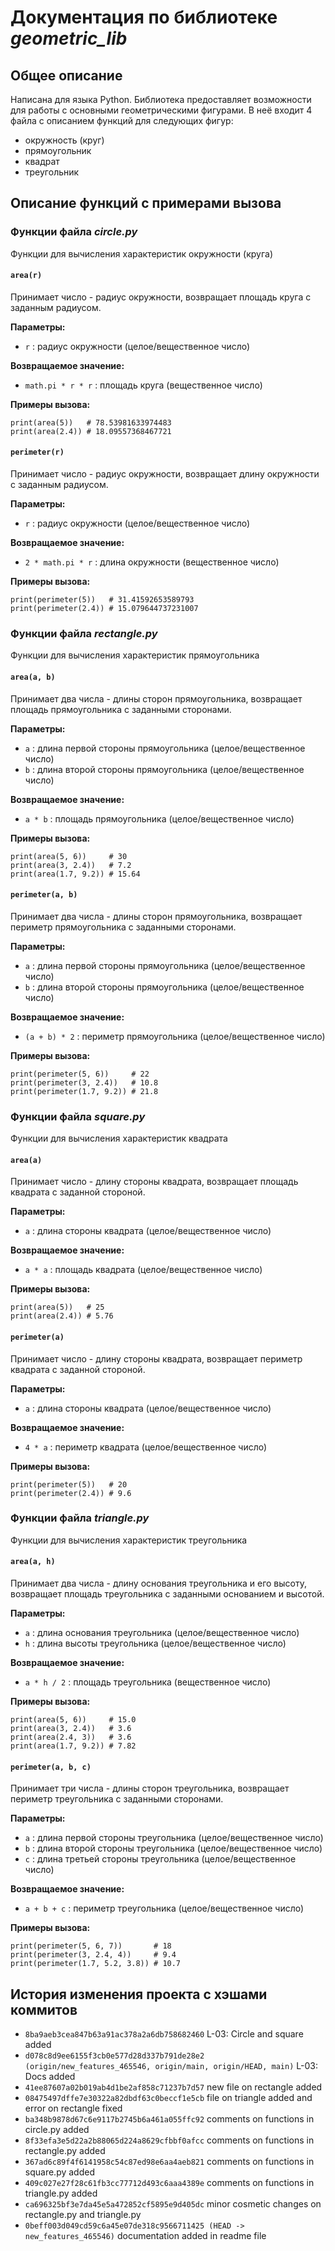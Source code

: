# **Документация по библиотеке _geometric_lib_**
## **Общее описание**
Написана для языка Python. 
Библиотека предоставляет возможности для работы с основными геометрическими фигурами. 
В неё входит 4 файла с описанием функций для следующих фигур:
- окружность (круг)
- прямоугольник
- квадрат
- треугольник
## **Описание функций с примерами вызова**
### **Функции файла _circle.py_**
Функции для вычисления характеристик окружности (круга)

#### `area(r)`

Принимает число - радиус окружности, возвращает площадь круга с заданным радиусом.

**Параметры:**

- `r` : радиус окружности (целое/вещественное число)

**Возвращаемое значение:**

- `math.pi * r * r` : площадь круга (вещественное число)

**Примеры вызова:**
```
print(area(5))   # 78.53981633974483
print(area(2.4)) # 18.09557368467721
```
#### `perimeter(r)`

Принимает число - радиус окружности, возвращает длину окружности с заданным радиусом.

**Параметры:**

- `r` : радиус окружности (целое/вещественное число)

**Возвращаемое значение:**

- `2 * math.pi * r` : длина окружности (вещественное число)

**Примеры вызова:**
```
print(perimeter(5))   # 31.41592653589793
print(perimeter(2.4)) # 15.079644737231007
```
### **Функции файла _rectangle.py_**
Функции для вычисления характеристик прямоугольника

#### `area(a, b)`

Принимает два числа - длины сторон прямоугольника, возвращает площадь прямоугольника с заданными сторонами.

**Параметры:**

- `a` : длина первой стороны прямоугольника (целое/вещественное число)
- `b` : длина второй стороны прямоугольника (целое/вещественное число)

**Возвращаемое значение:**

- `a * b` : площадь прямоугольника (целое/вещественное число)

**Примеры вызова:**
```
print(area(5, 6))     # 30
print(area(3, 2.4))   # 7.2
print(area(1.7, 9.2)) # 15.64
```
#### `perimeter(a, b)`

Принимает два числа - длины сторон прямоугольника, возвращает периметр прямоугольника с заданными сторонами.

**Параметры:**

- `a` : длина первой стороны прямоугольника (целое/вещественное число)
- `b` : длина второй стороны прямоугольника (целое/вещественное число)

**Возвращаемое значение:**

- `(a + b) * 2` : периметр прямоугольника (целое/вещественное число)

**Примеры вызова:**
```
print(perimeter(5, 6))     # 22
print(perimeter(3, 2.4))   # 10.8
print(perimeter(1.7, 9.2)) # 21.8
```
### **Функции файла _square.py_**
Функции для вычисления характеристик квадрата

#### `area(a)`

Принимает число - длину стороны квадрата, возвращает площадь квадрата с заданной стороной.

**Параметры:**

- `a` : длина стороны квадрата (целое/вещественное число)

**Возвращаемое значение:**

- `a * a` : площадь квадрата (целое/вещественное число)

**Примеры вызова:**
```
print(area(5))   # 25
print(area(2.4)) # 5.76
```
#### `perimeter(a)`

Принимает число - длину стороны квадрата, возвращает периметр квадрата с заданной стороной.

**Параметры:**

- `a` : длина стороны квадрата (целое/вещественное число)

**Возвращаемое значение:**

- `4 * a` : периметр квадрата (целое/вещественное число)

**Примеры вызова:**
```
print(perimeter(5))   # 20
print(perimeter(2.4)) # 9.6
```
### **Функции файла _triangle.py_**
Функции для вычисления характеристик треугольника

#### `area(a, h)`

Принимает два числа - длину основания треугольника и его высоту, возвращает площадь треугольника с заданными основанием и высотой.

**Параметры:**

- `a` : длина основания треугольника (целое/вещественное число)
- `h` : длина высоты треугольника (целое/вещественное число)

**Возвращаемое значение:**

- `a * h / 2` : площадь треугольника (вещественное число)

**Примеры вызова:**
```
print(area(5, 6))     # 15.0
print(area(3, 2.4))   # 3.6
print(area(2.4, 3))   # 3.6
print(area(1.7, 9.2)) # 7.82
```
#### `perimeter(a, b, c)`

Принимает три числа - длины сторон треугольника, возвращает периметр треугольника с заданными сторонами.

**Параметры:**

- `a` : длина первой стороны треугольника (целое/вещественное число)
- `b` : длина второй стороны треугольника (целое/вещественное число)
- `c` : длина третьей стороны треугольника (целое/вещественное число)

**Возвращаемое значение:**

- `a + b + c` : периметр треугольника (целое/вещественное число)

**Примеры вызова:**
```
print(perimeter(5, 6, 7))       # 18
print(perimeter(3, 2.4, 4))     # 9.4
print(perimeter(1.7, 5.2, 3.8)) # 10.7
```
## **История изменения проекта с хэшами коммитов**

- `8ba9aeb3cea847b63a91ac378a2a6db758682460` L-03: Circle and square added
- `d078c8d9ee6155f3cb0e577d28d337b791de28e2 (origin/new_features_465546, origin/main, origin/HEAD, main)` L-03: Docs added
- `41ee87607a02b019ab4d1be2af858c71237b7d57` new file on rectangle added
- `08475497dffe7e30322a82dbdf63c0beccf1e5cb` file on triangle added and error on rectangle fixed
- `ba348b9878d67c6e9117b2745b6a461a055ffc92` comments on functions in circle.py added
- `8f33efa3e5d22a2b88065d224a8629cfbbf0afcc` comments on functions in rectangle.py added
- `367ad6c89f4f6141958c54c87ed98e6aa4aeb821` comments on functions in square.py added
- `409c027e27f28c61fb3cc77712d493c6aaa4389e` comments on functions in triangle.py added
- `ca696325bf3e7da45e5a472852cf5895e9d405dc` minor cosmetic changes on rectangle.py and triangle.py
- `0beff003d049cd59c6a45e07de318c9566711425 (HEAD -> new_features_465546)` documentation added in readme file